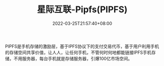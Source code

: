 ﻿---
weight: 
title: "星际互联-Pipfs(PIPFS)"
description: "PIPFS是手机存储的激励层，基于IPFS协议下的支付交易代币，基于用户利用手机的存储空间共享价值，让人人，让任何手机，不管何时何地都能链接IPFS手机存储，不用服务器，每台手机就..."
date: 2022-03-25T21:57:40+08:00
lastmod: 2022-03-25T16:45:40+08:00
draft: false
authors: ["Metabd"]
featuredImage: "xingjihulian-pipfspipfs.webp"
link: ""
tags: ["数字代币","星际互联-Pipfs(PIPFS)"]
categories: ["navigation"]
navigation: ["数字代币"]
lightgallery: true
toc: true
pinned: false
recommend: false
recommend1: false
---
PIPFS是手机存储的激励层，基于IPFS协议下的支付交易代币，基于用户利用手机的存储空间共享价值，让人人，让任何手机，不管何时何地都能链接IPFS手机存储，不用服务器，每台手机就是存储服务器，引爆100亿市场空间。
